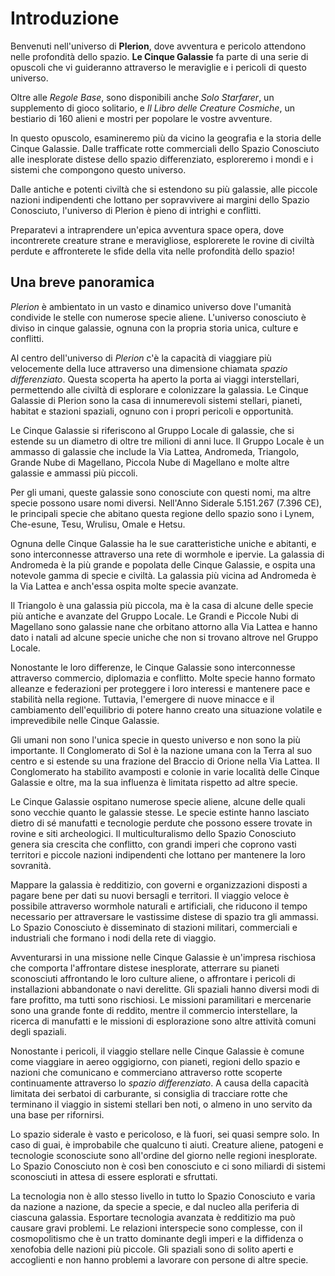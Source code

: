 # Introduzione

Benvenuti nell'universo di **Plerion**, dove avventura e pericolo attendono nelle profondità dello spazio. **Le Cinque Galassie** fa parte di una serie di opuscoli che vi guideranno attraverso le meraviglie e i pericoli di questo universo.

Oltre alle _Regole Base_, sono disponibili anche _Solo Starfarer_, un supplemento di gioco solitario, e _Il Libro delle Creature Cosmiche_, un bestiario di 160 alieni e mostri per popolare le vostre avventure.

In questo opuscolo, esamineremo più da vicino la geografia e la storia delle Cinque Galassie. Dalle trafficate rotte commerciali dello Spazio Conosciuto alle inesplorate distese dello spazio differenziato, esploreremo i mondi e i sistemi che compongono questo universo.

Dalle antiche e potenti civiltà che si estendono su più galassie, alle piccole nazioni indipendenti che lottano per sopravvivere ai margini dello Spazio Conosciuto, l'universo di Plerion è pieno di intrighi e conflitti.

Preparatevi a intraprendere un'epica avventura space opera, dove incontrerete creature strane e meravigliose, esplorerete le rovine di civiltà perdute e affronterete le sfide della vita nelle profondità dello spazio!

## Una breve panoramica

_Plerion_ è ambientato in un vasto e dinamico universo dove l'umanità condivide le stelle con numerose specie aliene. L'universo conosciuto è diviso in cinque galassie, ognuna con la propria storia unica, culture e conflitti.

Al centro dell'universo di _Plerion_ c'è la capacità di viaggiare più velocemente della luce attraverso una dimensione chiamata _spazio differenziato_. Questa scoperta ha aperto la porta ai viaggi interstellari, permettendo alle civiltà di esplorare e colonizzare la galassia. Le Cinque Galassie di Plerion sono la casa di innumerevoli sistemi stellari, pianeti, habitat e stazioni spaziali, ognuno con i propri pericoli e opportunità.

Le Cinque Galassie si riferiscono al Gruppo Locale di galassie, che si estende su un diametro di oltre tre milioni di anni luce. Il Gruppo Locale è un ammasso di galassie che include la Via Lattea, Andromeda, Triangolo, Grande Nube di Magellano, Piccola Nube di Magellano e molte altre galassie e ammassi più piccoli.

Per gli umani, queste galassie sono conosciute con questi nomi, ma altre specie possono usare nomi diversi. Nell'Anno Siderale 5.151.267 (7.396 CE), le principali specie che abitano questa regione dello spazio sono i Lynem, Che-esune, Tesu, Wrulisu, Omale e Hetsu.

Ognuna delle Cinque Galassie ha le sue caratteristiche uniche e abitanti, e sono interconnesse attraverso una rete di wormhole e ipervie. La galassia di Andromeda è la più grande e popolata delle Cinque Galassie, e ospita una notevole gamma di specie e civiltà. La galassia più vicina ad Andromeda è la Via Lattea e anch'essa ospita
molte specie avanzate.

Il Triangolo è una galassia più piccola, ma è la casa di alcune delle specie più antiche e avanzate del Gruppo Locale. Le Grandi e Piccole Nubi di Magellano sono galassie nane che orbitano attorno alla Via Lattea e hanno dato i natali ad alcune specie uniche che non si trovano altrove nel Gruppo Locale.

Nonostante le loro differenze, le Cinque Galassie sono interconnesse attraverso commercio, diplomazia e conflitto. Molte specie hanno formato alleanze e federazioni per proteggere i loro interessi e mantenere pace e stabilità nella regione. Tuttavia, l'emergere di nuove minacce e il cambiamento dell'equilibrio di potere hanno creato una situazione volatile e imprevedibile nelle Cinque Galassie.

Gli umani non sono l'unica specie in questo universo e non sono la più importante. Il Conglomerato di Sol è la nazione umana con la Terra al suo centro e si estende su una frazione del Braccio di Orione nella Via Lattea. Il Conglomerato ha stabilito avamposti e colonie in varie località delle Cinque Galassie e oltre, ma la sua influenza è limitata rispetto ad altre specie.

Le Cinque Galassie ospitano numerose specie aliene, alcune delle quali sono vecchie quanto le galassie stesse. Le specie estinte hanno lasciato dietro di sé manufatti e tecnologie perdute che possono essere trovate in rovine e siti archeologici. Il multiculturalismo dello Spazio Conosciuto genera sia crescita che conflitto, con grandi imperi che coprono vasti territori e piccole nazioni indipendenti che lottano per mantenere la loro sovranità.

Mappare la galassia è redditizio, con governi e organizzazioni disposti a pagare bene per dati su nuovi bersagli e territori. Il viaggio veloce è possibile attraverso wormhole naturali e artificiali, che riducono il tempo necessario per attraversare le vastissime distese di spazio tra gli ammassi. Lo Spazio Conosciuto è disseminato di stazioni militari, commerciali e industriali che formano i nodi della rete di viaggio.

Avventurarsi in una missione nelle Cinque Galassie è un'impresa rischiosa che comporta l'affrontare distese inesplorate, atterrare su pianeti sconosciuti affrontando le loro culture aliene, o affrontare i pericoli di installazioni abbandonate o navi derelitte. Gli spaziali hanno diversi modi di fare profitto, ma tutti sono rischiosi. Le missioni paramilitari e mercenarie sono una grande fonte di reddito, mentre il commercio interstellare, la ricerca di manufatti e le missioni di esplorazione sono altre attività comuni degli spaziali.

Nonostante i pericoli, il viaggio stellare nelle Cinque Galassie è comune come viaggiare in aereo oggigiorno, con pianeti, regioni dello spazio e nazioni che comunicano e commerciano attraverso rotte scoperte continuamente attraverso lo _spazio differenziato_. A causa della capacità limitata dei serbatoi di carburante, si consiglia di tracciare rotte che terminano il viaggio in sistemi stellari ben noti, o almeno in uno servito da una base per rifornirsi.

Lo spazio siderale è vasto e pericoloso, e là fuori, sei quasi sempre solo. In caso di guai, è improbabile che qualcuno ti aiuti. Creature aliene, patogeni e tecnologie sconosciute sono all'ordine del giorno nelle regioni inesplorate. Lo Spazio Conosciuto non è così ben conosciuto e ci sono miliardi di sistemi sconosciuti in attesa di essere esplorati e sfruttati.

La tecnologia non è allo stesso livello in tutto lo Spazio Conosciuto e varia da nazione a nazione, da specie a specie, e dal nucleo alla periferia di ciascuna galassia. Esportare tecnologia avanzata è redditizio ma può causare gravi problemi. Le relazioni interspecie sono complesse, con il cosmopolitismo che è un tratto dominante degli imperi e la diffidenza o xenofobia delle nazioni più piccole. Gli spaziali sono di solito aperti e accoglienti e non hanno problemi a lavorare con persone di altre specie.

